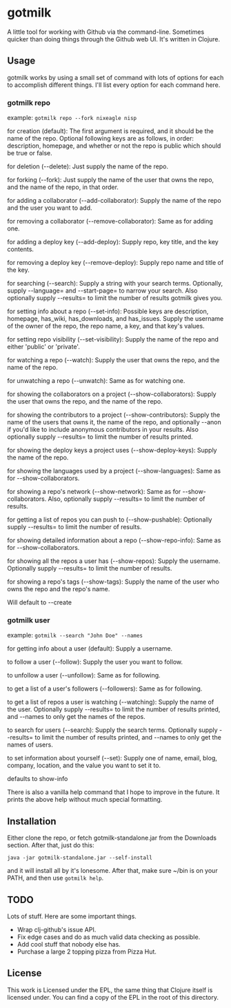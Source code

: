 # gotmilk

A little tool for working with Github via the command-line. Sometimes quicker than doing things through the Github web UI. It's written in Clojure.

## Usage

gotmilk works by using a small set of command with lots of options for each to accomplish different things. I'll list every option for each command here.

### gotmilk repo

example: `gotmilk repo --fork nixeagle nisp`

for creation (default): The first argument is required, and it should be the name of the repo. 
Optional following  keys are as follows, in order: description, homepage, and whether or not the repo 
is public which should be true or false.

for deletion (--delete): Just supply the name of the repo.

for forking (--fork): Just supply the name of the user that owns the repo,
and the name of the repo, in that order.

for adding a collaborator (--add-collaborator): Supply the name of the repo
and the user you want to add.

for removing a collaborator (--remove-collaborator): Same as for adding one.

for adding a deploy key (--add-deploy): Supply repo, key title, and the key contents.

for removing a deploy key (--remove-deploy): Supply repo name and title of the key.

for searching (--search): Supply a string with your search terms. Optionally,
supply --language=<language> and --start-page=<start-page> to narrow your search.
Also optionally supply --results=<number> to limit the number of results gotmilk gives you.

for setting info about a repo (--set-info): Possible keys are description, homepage,
has_wiki, has_downloads, and has_issues. Supply the username of the owner of the repo,
the repo name, a key, and that key's values.

for setting repo visibility (--set-visibility): Supply the name of the repo and either
'public' or 'private'.

for watching a repo (--watch): Supply the user that owns the repo, and the name of the repo.

for unwatching a repo (--unwatch): Same as for watching one.

for showing the collaborators on a project (--show-collaborators): Supply the user that
owns the repo, and the name of the repo.

for showing the contributors to a project (--show-contributors): Supply the name of the users
that owns it, the name of the repo, and optionally --anon if you'd like to include anonymous
contributors in your results. Also optionally supply --results=<number> to limit the number
of results printed.

for showing the deploy keys a project uses (--show-deploy-keys): Supply the name of the repo.

for showing the languages used by a project (--show-languages): Same as for --show-collaborators.

for showing a repo's network (--show-network): Same as for --show-collaborators. Also,
optionally supply --results=<number> to limit the number of results.

for getting a list of repos you can push to (--show-pushable): Optionally supply --results=<number>
to limit the number of results.

for showing detailed information about a repo (--show-repo-info): Same as for --show-collaborators.

for showing all the repos a user has (--show-repos): Supply the username. Optionally supply
--results=<number> to limit the number of results.

for showing a repo's tags (--show-tags): Supply the name of the user who owns the repo and the
repo's name.

Will default to --create


### gotmilk user

example: `gotmilk --search "John Doe" --names`

for getting info about a user (default): Supply a username.

to follow a user (--follow): Supply the user you want to follow.

to unfollow a user (--unfollow): Same as for following.

to get a list of a user's followers (--followers): Same as for following.

to get a list of repos a user is watching (--watching): Supply the name of the user.
Optionally supply --results=<number> to limit the number of results printed, and --names
to only get the names of the repos.

to search for users (--search): Supply the search terms. Optionally supply --results=<number>
to limit the number of results printed, and --names to only get the names of users.

to set information about yourself (--set): Supply one of name, email, blog, company, location,
and the value you want to set it to.

defaults to show-info


There is also a vanilla help command that I hope to improve in the future. It prints the above help without much special formatting.

## Installation

Either clone the repo, or fetch gotmilk-standalone.jar from the Downloads section. After that, just do this:

    java -jar gotmilk-standalone.jar --self-install

and it will install all by it's lonesome. After that, make sure ~/bin is on your PATH, and then use `gotmilk help`.

## TODO

Lots of stuff. Here are some important things.

- Wrap clj-github's issue API.
- Fix edge cases and do as much valid data checking as possible.
- Add cool stuff that nobody else has.
- Purchase a large 2 topping pizza from Pizza Hut.

## License

This work is Licensed under the EPL, the same thing that Clojure itself is licensed under. You can find a copy of the EPL in the root of this directory.